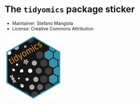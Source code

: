 # The `tidyomics` package sticker

* Maintainer: Stefano Mangiola
* License: Creative Commons Attribution

<img src="tidyomics.png" height="200">
